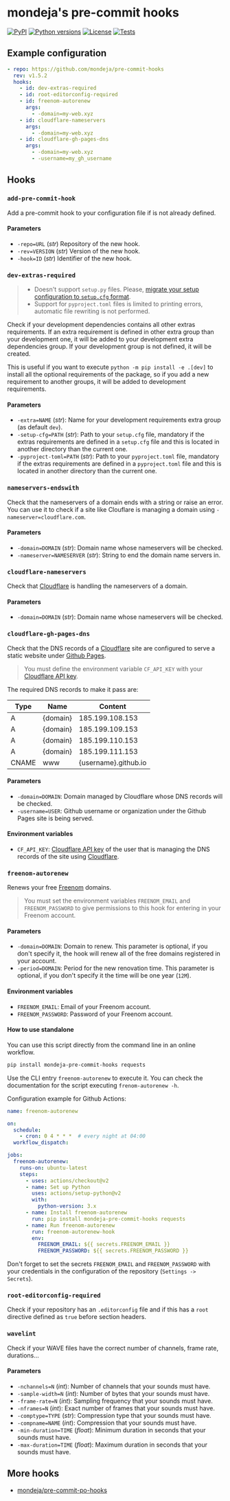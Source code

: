 # mondeja's pre-commit hooks

[![PyPI][pypi-version-badge-link]][pypi-link]
[![Python versions][pypi-pyversions-badge-link]][pypi-link]
[![License][license-image]][license-link]
[![Tests][tests-image]][tests-link]

## Example configuration

```yaml
- repo: https://github.com/mondeja/pre-commit-hooks
  rev: v1.5.2
  hooks:
    - id: dev-extras-required
    - id: root-editorconfig-required
    - id: freenom-autorenew
      args:
        - -domain=my-web.xyz
    - id: cloudflare-nameservers
      args:
        - -domain=my-web.xyz
    - id: cloudflare-gh-pages-dns
      args:
        - -domain=my-web.xyz
        - -username=my_gh_username
```

## Hooks

### **`add-pre-commit-hook`**

Add a pre-commit hook to your configuration file if is not already defined.

#### Parameters

- `-repo=URL` (*str*) Repository of the new hook.
- `-rev=VERSION` (*str*) Version of the new hook.
- `-hook=ID` (*str*) Identifier of the new hook.
 
### **`dev-extras-required`**

> - Doesn't support `setup.py` files. Please, [migrate your setup configuration
 to `setup.cfg` format][setup-py-upgrade-link].
> - Support for `pyproject.toml` files is limited to printing errors, automatic
 file rewriting is not performed.

Check if your development dependencies contains all other extras requirements.
If an extra requirement is defined in other extra group than your development
one, it will be added to your development extra dependencies group. If your
development group is not defined, it will be created.

This is useful if you want to execute `python -m pip install -e .[dev]` to
install all the optional requirements of the package, so if you add a new
requirement to another groups, it will be added to development requirements.

#### Parameters

- `-extra=NAME` (*str*): Name for your development requirements extra group
 (as default `dev`).
- `-setup-cfg=PATH` (*str*): Path to your `setup.cfg` file, mandatory if
 the extras requirements are defined in a `setup.cfg` file and this is located
 in another directory than the current one.
- `-pyproject-toml=PATH` (*str*): Path to your `pyproject.toml` file,
 mandatory if the extras requirements are defined in a `pyproject.toml` file
 and this is located in another directory than the current one.

### **`nameservers-endswith`**

Check that the nameservers of a domain ends with a string or raise an error.
You can use it to check if a site like Clouflare is managing a domain using
`-nameserver=cloudflare.com`.

#### Parameters

- `-domain=DOMAIN` (*str*): Domain name whose nameservers will be checked.
- `-nameserver=NAMESERVER` (*str*): String to end the domain name servers in.

### **`cloudflare-nameservers`**

Check that [Cloudflare][cloudflare-link] is handling the nameservers of a
domain.

#### Parameters

- `-domain=DOMAIN` (*str*): Domain name whose nameservers will be checked.

### **`cloudflare-gh-pages-dns`**

Check that the DNS records of a [Cloudflare][cloudflare-link] site are
configured to serve a static website under [Github Pages][gh-pages-link].

> You must define the environment variable `CF_API_KEY` with your
[Cloudflare API key][cloudflare-apikey-link].

The required DNS records to make it pass are:

| Type | Name | Content |
| --- | --- | --- |
| A | {domain} | 185.199.108.153 |
| A | {domain} | 185.199.109.153 |
| A | {domain} | 185.199.110.153 |
| A | {domain} | 185.199.111.153 |
| CNAME | www | {username}.github.io |

#### Parameters

- `-domain=DOMAIN`: Domain managed by Cloudflare whose DNS records will be
 checked.
- `-username=USER`: Github username or organization under the Github Pages site
 is being served.

#### Environment variables

- `CF_API_KEY`: [Cloudflare API key][cloudflare-apikey-link] of the user that
 is managing the DNS records of the site using [Cloudflare][cloudflare-link].

### **`freenom-autorenew`**

Renews your free [Freenom][freenom-link] domains.

> You must set the environment variables `FREENOM_EMAIL` and `FREENOM_PASSWORD`
 to give permissions to this hook for entering in your Freenom account.

#### Parameters

- `-domain=DOMAIN`: Domain to renew. This parameter is optional, if you don't
 specify it, the hook will renew all of the free domains registered in your
 account.
- `-period=DOMAIN`: Period for the new renovation time. This parameter is
 optional, if you don't specify it the time will be one year (`12M`).

#### Environment variables

- `FREENOM_EMAIL`: Email of your Freenom account.
- `FREENOM_PASSWORD`: Password of your Freenom account.

#### How to use standalone

You can use this script directly from the command line in an online workflow.

```bash
pip install mondeja-pre-commit-hooks requests
```

Use the CLI entry `freenom-autorenew` to execute it. You can check the
documentation for the script executing `frenom-autorenew -h`.

Configuration example for Github Actions:

```yaml
name: freenom-autorenew

on:
  schedule:
    - cron: 0 4 * * *  # every night at 04:00
  workflow_dispatch:

jobs:
  freenom-autorenew:
    runs-on: ubuntu-latest
    steps:
      - uses: actions/checkout@v2
      - name: Set up Python
        uses: actions/setup-python@v2
        with:
          python-version: 3.x
      - name: Install freenom-autorenew
        run: pip install mondeja-pre-commit-hooks requests
      - name: Run freenom-autorenew
        run: freenom-autorenew-hook
        env:
          FREENOM_EMAIL: ${{ secrets.FREENOM_EMAIL }}
          FREENOM_PASSWORD: ${{ secrets.FREENOM_PASSWORD }}
```

Don't forget to set the secrets `FREENOM_EMAIL` and `FREENOM_PASSWORD` with
your credentials in the configuration of the repository
(`Settings -> Secrets`).

### **`root-editorconfig-required`**

Check if your repository has an `.editorconfig` file and if this has a `root`
directive defined as `true` before section headers.

### **`wavelint`**

Check if your WAVE files have the correct number of channels, frame rate,
durations...

#### Parameters

- `-nchannels=N` (*int*): Number of channels that your sounds must have.
- `-sample-width=N` (*int*): Number of bytes that your sounds must have.
- `-frame-rate=N` (*int*): Sampling frequency that your sounds must have.
- `-nframes=N` (*int*): Exact number of frames that your sounds must have.
- `-comptype=TYPE` (*str*): Compression type that your sounds must have.
- `-compname=NAME` (*int*): Compression that your sounds must have.
- `-min-duration=TIME` (*float*): Minimum duration in seconds that your
 sounds must have.
- `-max-duration=TIME` (*float*): Maximum duration in seconds that your
 sounds must have.

## More hooks

- [mondeja/pre-commit-po-hooks][pre-commit-po-hooks-link]

[pypi-link]: https://pypi.org/project/mondeja_pre_commit_hooks
[pypi-version-badge-link]: https://img.shields.io/pypi/v/mondeja_pre_commit_hooks
[pypi-pyversions-badge-link]: https://img.shields.io/pypi/pyversions/mondeja_pre_commit_hooks
[license-image]: https://img.shields.io/pypi/l/mondeja_pre_commit_hooks?color=light-green
[license-link]: https://github.com/mondeja/pre-commit-po-hooks/blob/master/LICENSE
[tests-image]: https://img.shields.io/github/workflow/status/mondeja/pre-commit-hooks/CI?logo=github&label=tests
[tests-link]: https://github.com/mondeja/pre-commit-hooks/actions?query=workflow%CI

[cloudflare-link]: https://cloudflare.com
[cloudflare-apikey-link]: https://support.cloudflare.com/hc/en-us/articles/200167836-Managing-API-Tokens-and-Keys
[freenom-link]: https://www.freenom.com
[gh-pages-link]: https://pages.github.com
[pre-commit-po-hooks-link]: https://github.com/mondeja/pre-commit-po-hooks
[setup-py-upgrade-link]: https://github.com/asottile/setup-py-upgrade
